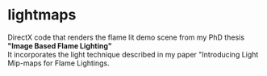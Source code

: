 # lightmaps

DirectX code that renders the flame lit demo scene from my PhD thesis <strong>"Image Based Flame Lighting"</strong> <br/>
It incorporates the light technique described in my paper "Introducing Light Mip-maps for Flame Lightings.
